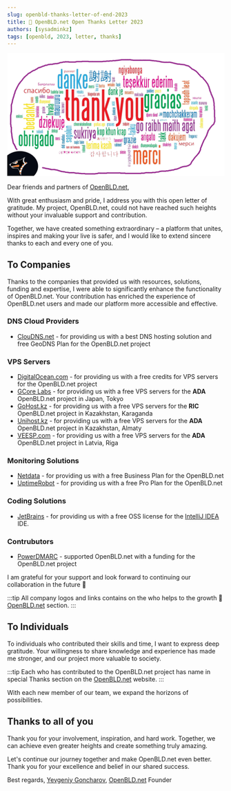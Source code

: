 ```yaml
---
slug: openbld-thanks-letter-of-end-2023
title: 🖖 OpenBLD.net Open Thanks Letter 2023
authors: [sysadminkz]
tags: [openbld, 2023, letter, thanks]
---
```


![OpenBLD.net Thanks Letter of End 2023](images/openbld-thanks-for-all-2023.jpeg)

Dear friends and partners of [OpenBLD.net](https://openbld.net/),

With great enthusiasm and pride, I address you with this open letter of gratitude. My project, OpenBLD.net, could not have reached such heights without your invaluable support and contribution.

Together, we have created something extraordinary – a platform that unites, inspires and making your live is safer, and I would like to extend sincere thanks to each and every one of you.

## To Companies

Thanks to the companies that provided us with resources, solutions, funding and expertise, I were able to significantly enhance the functionality of OpenBLD.net. Your contribution has enriched the experience of OpenBLD.net users and made our platform more accessible and effective.

### DNS Cloud Providers

- [ClouDNS.net](https://www.cloudns.net/) - for providing us with a best DNS hosting solution and free GeoDNS Plan for the OpenBLD.net project

### VPS Servers
- [DigitalOcean.com](https://m.do.co/c/42011b938fe6) - for providing us with a free credits for VPS servers for the OpenBLD.net project
- [GCore Labs](https://gcore.com/) - for providing us with a free VPS servers for the **ADA** OpenBLD.net project in Japan, Tokyo
- [GoHost.kz](https://gohost.kz/) - for providing us with a free VPS servers for the **RIC** OpenBLD.net project in Kazakhstan, Karaganda
- [Unihost.kz](https://unihost.kz/) - for providing us with a free VPS servers for the **ADA** OpenBLD.net project in Kazakhstan, Almaty
- [VEESP.com](https://veesp.com/) - for providing us with a free VPS servers for the **ADA** OpenBLD.net project in Latvia, Riga

### Monitoring Solutions

- [Netdata](https://www.netdata.cloud/?utm_campaign=technical&utm_source=content&utm_medium=website&utm_content=openbld-dns) - for providing us with a free Business Plan for the OpenBLD.net
- [UptimeRobot](https://uptimerobot.com/?rid=78534763f4713b) - for providing us with a free Pro Plan for the OpenBLD.net

### Coding Solutions

- [JetBrains](https://www.jetbrains.com/) - for providing us with a free OSS license for the [IntelliJ IDEA](https://jb.gg/OpenSourceSupport) IDE.

### Contrubutors

- [PowerDMARC](https://powerdmarc.com/) - supported OpenBLD.net with a funding for the OpenBLD.net project

I am grateful for your support and look forward to continuing our collaboration in the future 🔮

:::tip
All company logos and links contains on the who helps to the growth 🚀 [OpenBLD.net](https://openbld.net#company-logos) section.
:::

## To Individuals

To individuals who contributed their skills and time, I want to express deep gratitude. Your willingness to share 
knowledge and experience has made me stronger, and our project more valuable to society.

:::tip
Each who has contributed to the OpenBLD.net project has name in special Thanks section on the [OpenBLD.net](https://openbld.net#thanks-section) website.
:::

With each new member of our team, we expand the horizons of possibilities.

## Thanks to all of you

Thank you for your involvement, inspiration, and hard work. Together, we can achieve even greater heights and create something truly amazing.

Let's continue our journey together and make OpenBLD.net even better. Thank you for your excellence and belief in our shared success.

Best regards,
[Yevgeniy Goncharov](https://github.com/m0zgen), [OpenBLD.net](https://openbld.net) Founder

